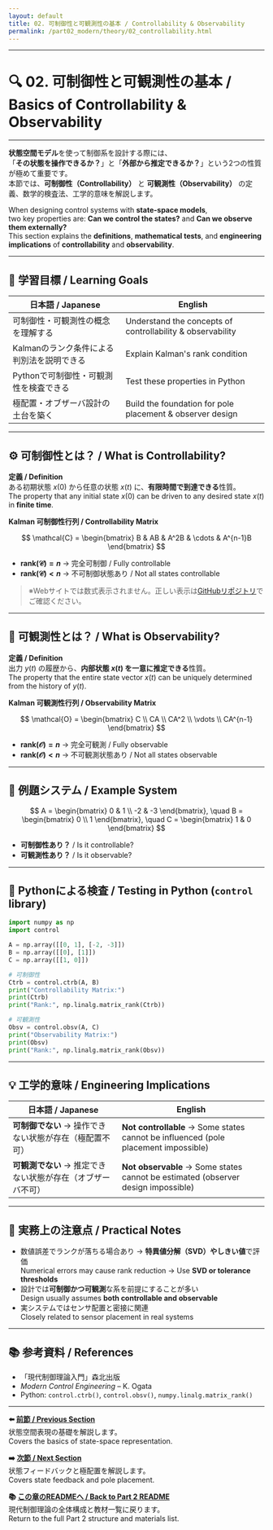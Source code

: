 ```yaml
---
layout: default
title: 02. 可制御性と可観測性の基本 / Controllability & Observability
permalink: /part02_modern/theory/02_controllability.html
---
```


---

# 🔍 02. 可制御性と可観測性の基本 / Basics of Controllability & Observability

---

**状態空間モデル**を使って制御系を設計する際には、  
「**その状態を操作できるか？**」と「**外部から推定できるか？**」という2つの性質が極めて重要です。  
本節では、**可制御性（Controllability）** と **可観測性（Observability）** の定義、数学的検査法、工学的意味を解説します。

When designing control systems with **state-space models**,  
two key properties are: **Can we control the states?** and **Can we observe them externally?**  
This section explains the **definitions**, **mathematical tests**, and **engineering implications** of **controllability** and **observability**.

---

## 🎯 学習目標 / Learning Goals

| 日本語 / Japanese | English |
|-------------------|---------|
| 可制御性・可観測性の概念を理解する | Understand the concepts of controllability & observability |
| Kalmanのランク条件による判別法を説明できる | Explain Kalman's rank condition |
| Pythonで可制御性・可観測性を検査できる | Test these properties in Python |
| 極配置・オブザーバ設計の土台を築く | Build the foundation for pole placement & observer design |

---

## ⚙️ 可制御性とは？ / What is Controllability?

**定義 / Definition**  
ある初期状態 $x(0)$ から任意の状態 $x(t)$ に、**有限時間で到達できる**性質。  
The property that any initial state $x(0)$ can be driven to any desired state $x(t)$ in **finite time**.

**Kalman 可制御性行列 / Controllability Matrix** 

$$
\mathcal{C} =
\begin{bmatrix}
B & AB & A^2B & \cdots & A^{n-1}B
\end{bmatrix}
$$

- **$\mathrm{rank}(\mathcal{C}) = n$** → 完全可制御 / Fully controllable  
- **$\mathrm{rank}(\mathcal{C}) < n$** → 不可制御状態あり / Not all states controllable

>  ※Webサイトでは数式表示されません。正しい表示は[GitHubリポジトリ](https://github.com/Samizo-AITL/EduController/blob/main/part02_modern/theory/02_controllability.md)でご確認ください。

---

## 👀 可観測性とは？ / What is Observability?

**定義 / Definition**  
出力 $y(t)$ の履歴から、**内部状態 $x(t)$ を一意に推定できる**性質。  
The property that the entire state vector $x(t)$ can be uniquely determined from the history of $y(t)$.

**Kalman 可観測性行列 / Observability Matrix**  

$$
\mathcal{O} =
\begin{bmatrix}
C \\
CA \\
CA^2 \\
\vdots \\
CA^{n-1}
\end{bmatrix}
$$

- **$\mathrm{rank}(\mathcal{O}) = n$** → 完全可観測 / Fully observable  
- **$\mathrm{rank}(\mathcal{O}) < n$** → 不可観測状態あり / Not all states observable

---

## 📘 例題システム / Example System

$$
A = \begin{bmatrix}
0 & 1 \\
-2 & -3
\end{bmatrix}, \quad
B = \begin{bmatrix}
0 \\
1
\end{bmatrix}, \quad
C = \begin{bmatrix}
1 & 0
\end{bmatrix}
$$

- **可制御性あり？** / Is it controllable?  
- **可観測性あり？** / Is it observable?

---

## 🧪 Pythonによる検査 / Testing in Python (`control` library)

```python
import numpy as np
import control

A = np.array([[0, 1], [-2, -3]])
B = np.array([[0], [1]])
C = np.array([[1, 0]])

# 可制御性
Ctrb = control.ctrb(A, B)
print("Controllability Matrix:")
print(Ctrb)
print("Rank:", np.linalg.matrix_rank(Ctrb))

# 可観測性
Obsv = control.obsv(A, C)
print("Observability Matrix:")
print(Obsv)
print("Rank:", np.linalg.matrix_rank(Obsv))
```

---

## 💡 工学的意味 / Engineering Implications

| 日本語 / Japanese | English |
|-------------------|---------|
| **可制御でない** → 操作できない状態が存在（極配置不可） | **Not controllable** → Some states cannot be influenced (pole placement impossible) |
| **可観測でない** → 推定できない状態が存在（オブザーバ不可） | **Not observable** → Some states cannot be estimated (observer design impossible) |

---

## 🧠 実務上の注意点 / Practical Notes

- 数値誤差でランクが落ちる場合あり → **特異値分解（SVD）やしきい値**で評価  
  Numerical errors may cause rank reduction → Use **SVD or tolerance thresholds**
- 設計では**可制御かつ可観測**な系を前提にすることが多い  
  Design usually assumes **both controllable and observable**
- 実システムではセンサ配置と密接に関連  
  Closely related to sensor placement in real systems

---

## 📚 参考資料 / References

- 「現代制御理論入門」森北出版  
- *Modern Control Engineering* – K. Ogata  
- Python: `control.ctrb()`, `control.obsv()`, `numpy.linalg.matrix_rank()`

---

**⬅️ [前節 / Previous Section](https://samizo-aitl.github.io/EduController/part02_modern/theory/01_state_space.html)**  
状態空間表現の基礎を解説します。  
Covers the basics of state-space representation.

**➡️ [次節 / Next Section](https://samizo-aitl.github.io/EduController/part02_modern/theory/03_state_feedback.html)**  
状態フィードバックと極配置を解説します。  
Covers state feedback and pole placement.

**📚 [この章のREADMEへ / Back to Part 2 README](https://samizo-aitl.github.io/EduController/part02_modern/README.html)**  
現代制御理論の全体構成と教材一覧に戻ります。  
Return to the full Part 2 structure and materials list.
